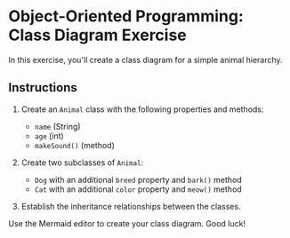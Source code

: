 # Object-Oriented Programming: Class Diagram Exercise

In this exercise, you'll create a class diagram for a simple animal hierarchy.

## Instructions

1. Create an `Animal` class with the following properties and methods:
   - `name` (String)
   - `age` (int)
   - `makeSound()` (method)

2. Create two subclasses of `Animal`:
   - `Dog` with an additional `breed` property and `bark()` method
   - `Cat` with an additional `color` property and `meow()` method

3. Establish the inheritance relationships between the classes.

Use the Mermaid editor to create your class diagram. Good luck!

